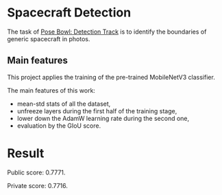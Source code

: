 # Spacecraft Detection

The task of [Pose Bowl: Detection Track](https://www.drivendata.org/competitions/260/) is to identify the boundaries of generic spacecraft in photos.

## Main features

This project applies the training of the pre-trained MobileNetV3 classifier.

The main features of this work:
- mean-std stats of all the dataset,
- unfreeze layers during the first half of the training stage,
- lower down the AdamW learning rate during the second one,
- evaluation by the GIoU score.

# Result

Public score: 0.7771.

Private score: 0.7716.
